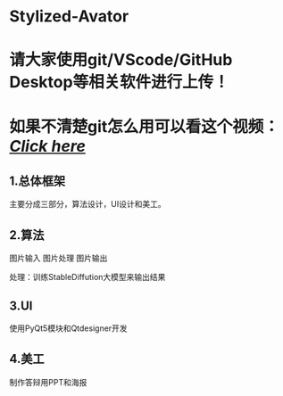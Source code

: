 # Stylized-Avator

# 请大家使用git/VScode/GitHub Desktop等相关软件进行上传！

# 如果不清楚git怎么用可以看这个视频：[*Click here*](https://www.bilibili.com/video/BV1u94y1n73L/ "7分钟的简单介绍")

## 1.总体框架

主要分成三部分，算法设计，UI设计和美工。

## 2.算法

图片输入 图片处理 图片输出

处理：训练StableDiffution大模型来输出结果

## 3.UI

使用PyQt5模块和Qtdesigner开发

## 4.美工

制作答辩用PPT和海报
